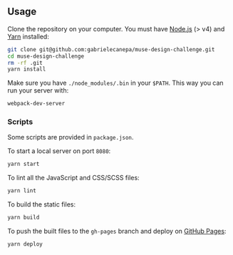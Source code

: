 ## Usage

Clone the repository on your computer. You must have [Node.js](https://nodejs.org) (> v4) and [Yarn](https://yarnpkg.com/lang/en/docs/install) installed:

```bash
git clone git@github.com:gabrielecanepa/muse-design-challenge.git
cd muse-design-challenge
rm -rf .git
yarn install
```

Make sure you have `./node_modules/.bin` in your `$PATH`. This way you can run your server with:

```bash
webpack-dev-server
```

### Scripts

Some scripts are provided in `package.json`.

To start a local server on port `8080`:

```bash
yarn start
```

To lint all the JavaScript and CSS/SCSS files:

```bash
yarn lint
```

To build the static files:

```bash
yarn build
```

To push the built files to the `gh-pages` branch and deploy on [GitHub Pages](https://pages.github.com):

```bash
yarn deploy
```
